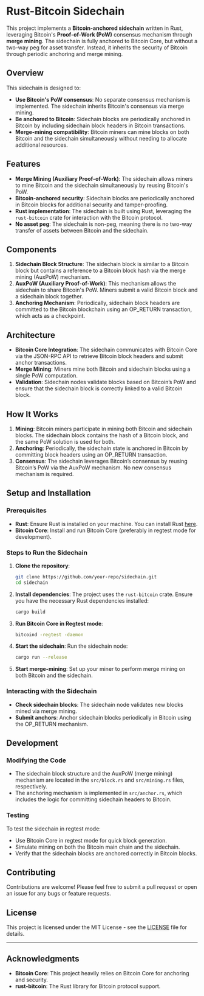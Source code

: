 
# **Rust-Bitcoin Sidechain**

This project implements a **Bitcoin-anchored sidechain** written in Rust, leveraging Bitcoin's **Proof-of-Work (PoW)** consensus mechanism through **merge mining**. The sidechain is fully anchored to Bitcoin Core, but without a two-way peg for asset transfer. Instead, it inherits the security of Bitcoin through periodic anchoring and merge mining.

## **Overview**

This sidechain is designed to:
- **Use Bitcoin's PoW consensus**: No separate consensus mechanism is implemented. The sidechain inherits Bitcoin's consensus via merge mining.
- **Be anchored to Bitcoin**: Sidechain blocks are periodically anchored in Bitcoin by including sidechain block headers in Bitcoin transactions.
- **Merge-mining compatibility**: Bitcoin miners can mine blocks on both Bitcoin and the sidechain simultaneously without needing to allocate additional resources.

## **Features**
- **Merge Mining (Auxiliary Proof-of-Work)**: The sidechain allows miners to mine Bitcoin and the sidechain simultaneously by reusing Bitcoin's PoW.
- **Bitcoin-anchored security**: Sidechain blocks are periodically anchored in Bitcoin blocks for additional security and tamper-proofing.
- **Rust implementation**: The sidechain is built using Rust, leveraging the `rust-bitcoin` crate for interaction with the Bitcoin protocol.
- **No asset peg**: The sidechain is non-peg, meaning there is no two-way transfer of assets between Bitcoin and the sidechain.

## **Components**
1. **Sidechain Block Structure**: The sidechain block is similar to a Bitcoin block but contains a reference to a Bitcoin block hash via the merge mining (AuxPoW) mechanism.
2. **AuxPoW (Auxiliary Proof-of-Work)**: This mechanism allows the sidechain to share Bitcoin's PoW. Miners submit a valid Bitcoin block and a sidechain block together.
3. **Anchoring Mechanism**: Periodically, sidechain block headers are committed to the Bitcoin blockchain using an OP_RETURN transaction, which acts as a checkpoint.

## **Architecture**

- **Bitcoin Core Integration**: The sidechain communicates with Bitcoin Core via the JSON-RPC API to retrieve Bitcoin block headers and submit anchor transactions.
- **Merge Mining**: Miners mine both Bitcoin and sidechain blocks using a single PoW computation.
- **Validation**: Sidechain nodes validate blocks based on Bitcoin’s PoW and ensure that the sidechain block is correctly linked to a valid Bitcoin block.

## **How It Works**
1. **Mining**: Bitcoin miners participate in mining both Bitcoin and sidechain blocks. The sidechain block contains the hash of a Bitcoin block, and the same PoW solution is used for both.
2. **Anchoring**: Periodically, the sidechain state is anchored in Bitcoin by committing block headers using an OP_RETURN transaction.
3. **Consensus**: The sidechain leverages Bitcoin’s consensus by reusing Bitcoin’s PoW via the AuxPoW mechanism. No new consensus mechanism is required.

## **Setup and Installation**

### **Prerequisites**
- **Rust**: Ensure Rust is installed on your machine. You can install Rust [here](https://www.rust-lang.org/tools/install).
- **Bitcoin Core**: Install and run Bitcoin Core (preferably in regtest mode for development).

### **Steps to Run the Sidechain**
1. **Clone the repository**:
   ```bash
   git clone https://github.com/your-repo/sidechain.git
   cd sidechain
   ```

2. **Install dependencies**:
   The project uses the `rust-bitcoin` crate. Ensure you have the necessary Rust dependencies installed:
   ```bash
   cargo build
   ```

3. **Run Bitcoin Core in Regtest mode**:
   ```bash
   bitcoind -regtest -daemon
   ```

4. **Start the sidechain**:
   Run the sidechain node:
   ```bash
   cargo run --release
   ```

5. **Start merge-mining**:
   Set up your miner to perform merge mining on both Bitcoin and the sidechain.

### **Interacting with the Sidechain**
- **Check sidechain blocks**: The sidechain node validates new blocks mined via merge mining.
- **Submit anchors**: Anchor sidechain blocks periodically in Bitcoin using the OP_RETURN mechanism.

## **Development**

### **Modifying the Code**
- The sidechain block structure and the AuxPoW (merge mining) mechanism are located in the `src/block.rs` and `src/mining.rs` files, respectively.
- The anchoring mechanism is implemented in `src/anchor.rs`, which includes the logic for committing sidechain headers to Bitcoin.

### **Testing**
To test the sidechain in regtest mode:
- Use Bitcoin Core in regtest mode for quick block generation.
- Simulate mining on both the Bitcoin main chain and the sidechain.
- Verify that the sidechain blocks are anchored correctly in Bitcoin blocks.

## **Contributing**
Contributions are welcome! Please feel free to submit a pull request or open an issue for any bugs or feature requests.

## **License**
This project is licensed under the MIT License - see the [LICENSE](LICENSE) file for details.

---

## **Acknowledgments**
- **Bitcoin Core**: This project heavily relies on Bitcoin Core for anchoring and security.
- **rust-bitcoin**: The Rust library for Bitcoin protocol support.
